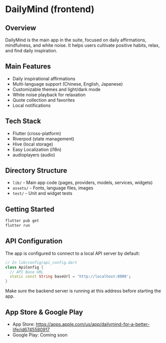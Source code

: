 # DailyMind (frontend)

## Overview

DailyMind is the main app in the suite, focused on daily affirmations, mindfulness, and white noise. It helps users cultivate positive habits, relax, and find daily inspiration.

## Main Features
- Daily inspirational affirmations
- Multi-language support (Chinese, English, Japanese)
- Customizable themes and light/dark mode
- White noise playback for relaxation
- Quote collection and favorites
- Local notifications

## Tech Stack
- Flutter (cross-platform)
- Riverpod (state management)
- Hive (local storage)
- Easy Localization (i18n)
- audioplayers (audio)

## Directory Structure
- `lib/` - Main app code (pages, providers, models, services, widgets)
- `assets/` - Fonts, language files, images
- `test/` - Unit and widget tests

## Getting Started
```bash
flutter pub get
flutter run
```

## API Configuration
The app is configured to connect to a local API server by default:

```dart
// In lib/config/api_config.dart
class ApiConfig {
  // API Base URL
  static const String baseUrl = 'http://localhost:8000';
}
```

Make sure the backend server is running at this address before starting the app.

## App Store & Google Play
- App Store: https://apps.apple.com/us/app/dailymind-for-a-better-life/id6745580917
- Google Play: Coming soon
